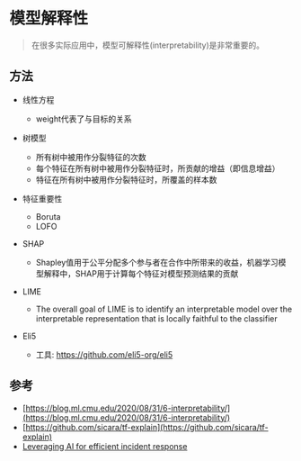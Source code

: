 # 模型解释性
> 在很多实际应用中，模型可解释性(interpretability)是非常重要的。


## 方法

- 线性方程
  - weight代表了与目标的关系

- 树模型
  - 所有树中被用作分裂特征的次数
  - 每个特征在所有树中被用作分裂特征时，所贡献的增益（即信息增益）
  - 特征在所有树中被用作分裂特征时，所覆盖的样本数

- 特征重要性
  - Boruta
  - LOFO

- SHAP
  - Shapley值用于公平分配多个参与者在合作中所带来的收益，机器学习模型解释中，SHAP用于计算每个特征对模型预测结果的贡献

- LIME
  - The overall goal of LIME is to identify an interpretable model over the interpretable representation that is locally faithful to the classifier


- Eli5
  - 工具: https://github.com/eli5-org/eli5


## 参考
- [https://blog.ml.cmu.edu/2020/08/31/6-interpretability/](https://blog.ml.cmu.edu/2020/08/31/6-interpretability/)
- [https://github.com/sicara/tf-explain](https://github.com/sicara/tf-explain)
- [Leveraging AI for efficient incident response](https://engineering.fb.com/2024/06/24/data-infrastructure/leveraging-ai-for-efficient-incident-response/)

